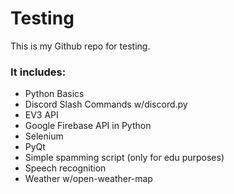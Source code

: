 # Testing

This is my Github repo for testing.

### It includes:
- Python Basics
- Discord Slash Commands w/discord.py
- EV3 API
- Google Firebase API in Python
- Selenium
- PyQt
- Simple spamming script (only for edu purposes)
- Speech recognition
- Weather w/open-weather-map
